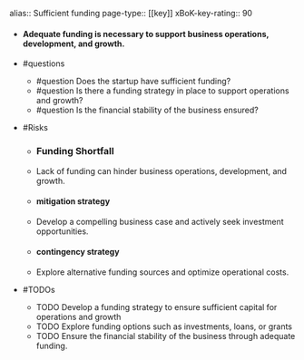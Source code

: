 alias:: Sufficient funding
page-type:: [[key]]
xBoK-key-rating:: 90
- #### Adequate funding is necessary to support business operations, development, and growth.
- #questions
  - #question Does the startup have sufficient funding?
  - #question Is there a funding strategy in place to support operations and growth?
  - #question Is the financial stability of the business ensured?
- #Risks

  - ### Funding Shortfall
  - Lack of funding can hinder business operations, development, and growth.
  - #### mitigation strategy
  - Develop a compelling business case and actively seek investment opportunities.
  - #### contingency strategy
  - Explore alternative funding sources and optimize operational costs.
- #TODOs
  - TODO Develop a funding strategy to ensure sufficient capital for operations and growth
  - TODO  Explore funding options such as investments, loans, or grants
  - TODO  Ensure the financial stability of the business through adequate funding.


